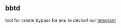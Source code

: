 ## bbtd
tool for create bypass for you're device! 
our <a href="https://t.me/kryyaasoft">telegram</a>
